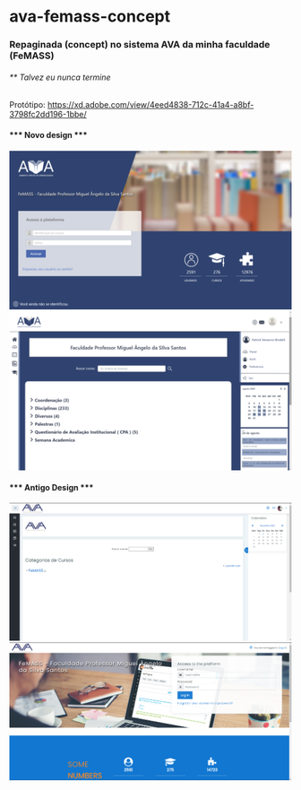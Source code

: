 # ava-femass-concept
<h3>Repaginada (concept) no sistema AVA da minha faculdade (FeMASS)</h3>
<h6>** Talvez eu nunca termine</h6>


Protótipo: https://xd.adobe.com/view/4eed4838-712c-41a4-a8bf-3798fc2dd196-1bbe/

<h4>*** Novo design ***<h4/>
<img src="Login_Screen.png"/>
<img src="Home_dropdown_on.png"/>

<h4> *** Antigo Design ***</h4>
<img src="Screenshot_1.png"/>
<img src="Screenshot_2.png"/>
